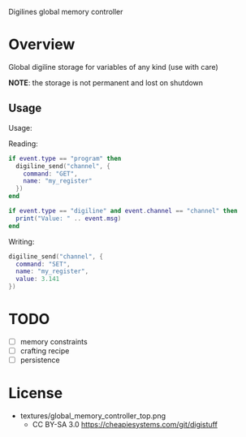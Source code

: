 
Digilines global memory controller
# Overview

Global digiline storage for variables of any kind (use with care)

**NOTE**: the storage is not permanent and lost on shutdown

## Usage

Usage:

Reading:
```lua
if event.type == "program" then
  digiline_send("channel", {
    command: "GET",
    name: "my_register"
  })
end

if event.type == "digiline" and event.channel == "channel" then
  print("Value: " .. event.msg)
end
```

Writing:
```lua
digiline_send("channel", {
  command: "SET",
  name: "my_register",
  value: 3.141
})
```

# TODO

* [ ] memory constraints
* [ ] crafting recipe
* [ ] persistence

# License

* textures/global_memory_controller_top.png
  * CC BY-SA 3.0 https://cheapiesystems.com/git/digistuff
